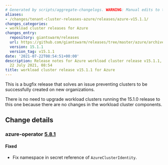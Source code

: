 ```yaml
---
# Generated by scripts/aggregate-changelogs. WARNING: Manual edits to this files will be overwritten.
aliases:
- /changes/tenant-cluster-releases-azure/releases/azure-v15.1.1/
changes_categories:
- workload cluster releases for Azure
changes_entry:
  repository: giantswarm/releases
  url: https://github.com/giantswarm/releases/tree/master/azure/archived/v15.1.1
  version: 15.1.1
  version_tag: v15.1.1
date: '2021-07-22T08:54:51+00:00'
description: Release notes for Azure workload cluster release v15.1.1, published on
  22 July 2021, 08:54
title: workload cluster release v15.1.1 for Azure
---
```


This is a bugfix release that solves an issue preventing clusters to be successfully created on new organizations.

There is no need to upgrade workload clusters running the 15.1.0 release to this one because there are no changes in the
workload cluster components.

## Change details

### azure-operator [5.8.1](https://github.com/giantswarm/azure-operator/releases/tag/v5.8.1)

#### Fixed
- Fix namespace in secret reference of `AzureClusterIdentity`.
